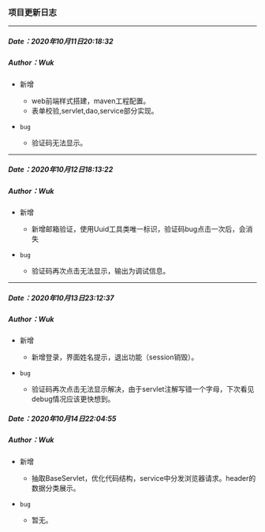 ### 项目更新日志

---

##### Date：2020年10月11日20:18:32

##### Author：Wuk

* 新增
  * web前端样式搭建，maven工程配置。
  *  表单校验,servlet,dao,service部分实现。

* `bug`
  * 验证码无法显示。

---------

##### Date：2020年10月12日18:13:22

##### Author：Wuk

* 新增
  *  新增邮箱验证，使用Uuid工具类唯一标识，验证码bug点击一次后，会消失

* `bug`
  * 验证码再次点击无法显示，输出为调试信息。

---

##### Date：2020年10月13日23:12:37

##### Author：Wuk

* 新增
  *  新增登录，界面姓名提示，退出功能（session销毁）。

* `bug`
  * 验证码再次点击无法显示解决，由于servlet注解写错一个字母，下次看见debug情况应该更快想到。

##### Date：2020年10月14日22:04:55

##### Author：Wuk

* 新增
  *  抽取BaseServlet，优化代码结构，service中分发浏览器请求。header的数据分类展示。

* `bug`
  * 暂无。